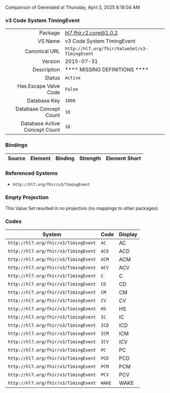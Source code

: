 Comparison of 
Generated at Thursday, April 3, 2025 8:18:04 AM

### v3 Code System TimingEvent

|      |     |
| ---: | --- |
| Package | hl7.fhir.r2.core@1.0.2 |
| VS Name | v3 Code System TimingEvent |
| Canonical URL | `http://hl7.org/fhir/ValueSet/v3-TimingEvent` |
| Version | 2015-07-31 |
| Description | **** MISSING DEFINITIONS **** |
| Status | `Active` |
| Has Escape Valve Code | `False` |
| Database Key | `1000` |
| Database Concept Count | `18` |
| Database Active Concept Count | `18` |
### Bindings

| Source | Element | Binding | Strength | Element Short |
| ------ | ------- | ------- | -------- | ------------- |

### Referenced Systems

* `http://hl7.org/fhir/v3/TimingEvent`
### Empty Projection

This Value Set resulted in no projection (no mappings to other packages).

### Codes

| System | Code | Display |
| ------ | ---- | ------- |
| `http://hl7.org/fhir/v3/TimingEvent` | `AC` | AC |
| `http://hl7.org/fhir/v3/TimingEvent` | `ACD` | ACD |
| `http://hl7.org/fhir/v3/TimingEvent` | `ACM` | ACM |
| `http://hl7.org/fhir/v3/TimingEvent` | `ACV` | ACV |
| `http://hl7.org/fhir/v3/TimingEvent` | `C` | C |
| `http://hl7.org/fhir/v3/TimingEvent` | `CD` | CD |
| `http://hl7.org/fhir/v3/TimingEvent` | `CM` | CM |
| `http://hl7.org/fhir/v3/TimingEvent` | `CV` | CV |
| `http://hl7.org/fhir/v3/TimingEvent` | `HS` | HS |
| `http://hl7.org/fhir/v3/TimingEvent` | `IC` | IC |
| `http://hl7.org/fhir/v3/TimingEvent` | `ICD` | ICD |
| `http://hl7.org/fhir/v3/TimingEvent` | `ICM` | ICM |
| `http://hl7.org/fhir/v3/TimingEvent` | `ICV` | ICV |
| `http://hl7.org/fhir/v3/TimingEvent` | `PC` | PC |
| `http://hl7.org/fhir/v3/TimingEvent` | `PCD` | PCD |
| `http://hl7.org/fhir/v3/TimingEvent` | `PCM` | PCM |
| `http://hl7.org/fhir/v3/TimingEvent` | `PCV` | PCV |
| `http://hl7.org/fhir/v3/TimingEvent` | `WAKE` | WAKE |
